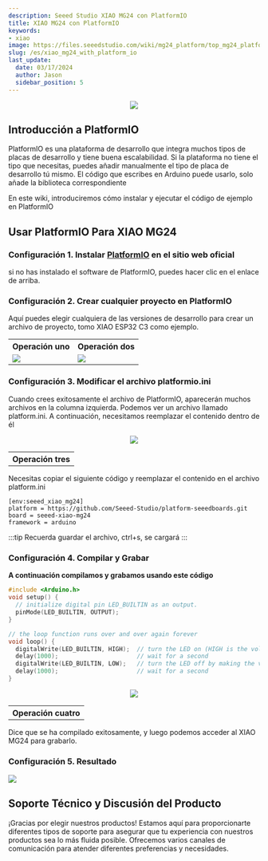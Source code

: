 ```yaml
---
description: Seeed Studio XIAO MG24 con PlatformIO
title: XIAO MG24 con PlatformIO
keywords:
- xiao
image: https://files.seeedstudio.com/wiki/mg24_platform/top_mg24_platform02.webp
slug: /es/xiao_mg24_with_platform_io
last_update:
  date: 03/17/2024
  author: Jason
  sidebar_position: 5
---
```



<div align="center"><img width={500} src="https://files.seeedstudio.com/wiki/mg24_platform/top_mg24_platform02.webp" /></div>

## Introducción a PlatformIO

PlatformIO es una plataforma de desarrollo que integra muchos tipos de placas de desarrollo y tiene buena escalabilidad. Si la plataforma no tiene el tipo que necesitas, puedes añadir manualmente el tipo de placa de desarrollo tú mismo. El código que escribes en Arduino puede usarlo, solo añade la biblioteca correspondiente

En este wiki, introduciremos cómo instalar y ejecutar el código de ejemplo en PlatformIO

## Usar PlatformIO Para XIAO MG24

### Configuración 1. Instalar [PlatformIO](https://platformio.org/platformio-ide) en el sitio web oficial

si no has instalado el software de PlatformIO, puedes hacer clic en el enlace de arriba.

### Configuración 2. Crear cualquier proyecto en PlatformIO

Aquí puedes elegir cualquiera de las versiones de desarrollo para crear un archivo de proyecto, tomo XIAO ESP32 C3 como ejemplo.

<table align="center">
  <tr>
      <th>Operación uno</th>
        <th>Operación dos</th>
  </tr>
  <tr>
      <td><div style={{textAlign:'center'}}><img src="https://files.seeedstudio.com/wiki/mg24_platform/mg24patform2.jpg" style={{width:400, height:'auto'}}/></div></td>
        <td><div style={{textAlign:'center'}}><img src="https://files.seeedstudio.com/wiki/XIAO_PlatformIO/mg24_platformIO.jpg" style={{width:500, height:'auto'}}/></div></td>
  </tr>
</table>


### Configuración 3. Modificar el archivo platformio.ini

Cuando crees exitosamente el archivo de PlatformIO, aparecerán muchos archivos en la columna izquierda. Podemos ver un archivo llamado platform.ini. A continuación, necesitamos reemplazar el contenido dentro de él
<table align="center">
  <tr>
      <th>Operación tres</th>
  </tr>
  <tr>
<div align="center"><img width={500} src="https://files.seeedstudio.com/wiki/mg24_platform/mg24platform.jpg"/></div>
  </tr>
</table>

Necesitas copiar el siguiente código y reemplazar el contenido en el archivo platform.ini

```
[env:seeed_xiao_mg24]
platform = https://github.com/Seeed-Studio/platform-seeedboards.git
board = seeed-xiao-mg24
framework = arduino
```

:::tip
Recuerda guardar el archivo, ctrl+s, se cargará
:::

### Configuración 4. Compilar y Grabar

**A continuación compilamos y grabamos usando este código**

```cpp
#include <Arduino.h>
void setup() {
  // initialize digital pin LED_BUILTIN as an output.
  pinMode(LED_BUILTIN, OUTPUT);
}

// the loop function runs over and over again forever
void loop() {
  digitalWrite(LED_BUILTIN, HIGH);  // turn the LED on (HIGH is the voltage level)
  delay(1000);                      // wait for a second
  digitalWrite(LED_BUILTIN, LOW);   // turn the LED off by making the voltage LOW
  delay(1000);                      // wait for a second
}
```


<table align="center">
  <tr>
      <th>Operación cuatro</th>
  </tr>
  <tr>
<div align="center"><img width={800} src="https://files.seeedstudio.com/wiki/mg24_platform/mg.png" /></div>
  </tr>
</table>

Dice que se ha compilado exitosamente, y luego podemos acceder al XIAO MG24 para grabarlo.


### Configuración 5. Resultado

<div style={{textAlign:'center'}}><img src="https://files.seeedstudio.com/wiki/XIAO_MG24/Getting_Start/00.gif" style={{width:500, height:'auto'}}/></div>

## Soporte Técnico y Discusión del Producto

¡Gracias por elegir nuestros productos! Estamos aquí para proporcionarte diferentes tipos de soporte para asegurar que tu experiencia con nuestros productos sea lo más fluida posible. Ofrecemos varios canales de comunicación para atender diferentes preferencias y necesidades.

<div class="button_tech_support_container">
<a href="https://forum.seeedstudio.com/" class="button_forum"></a> 
<a href="https://www.seeedstudio.com/contacts" class="button_email"></a>
</div>

<div class="button_tech_support_container">
<a href="https://discord.gg/eWkprNDMU7" class="button_discord"></a> 
<a href="https://github.com/Seeed-Studio/wiki-documents/discussions/69" class="button_discussion"></a>
</div>